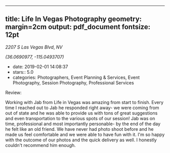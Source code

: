 
---
title: Life In Vegas Photography
geometry: margin=2cm
output: pdf_document
fontsize: 12pt
---

_2207 S Las Vegas Blvd_, _NV_

*(36.0690977, -115.0493707)*

- date: 2019-02-01 14:08:37
- stars:: 5.0
-  categories: Photographers, Event Planning & Services, Event Photography, Session Photography, Professional Services

Review:

Working with Jab from Life in Vegas was amazing from start to finish. Every time I reached out to Jab he responded right away- we were coming from out of state and he was able to provide us with tons of great suggestions and even transportation to the various spots of our session! 
Jab was on time, professional and most importantly personable- by the end of the day he felt like an old friend.  We have never had photo shoot before and he made us feel comfortable and we were able to have fun with it. I'm so happy with the outcome of our photos and the quick delivery as well. I honestly couldn't recommend him enough.

